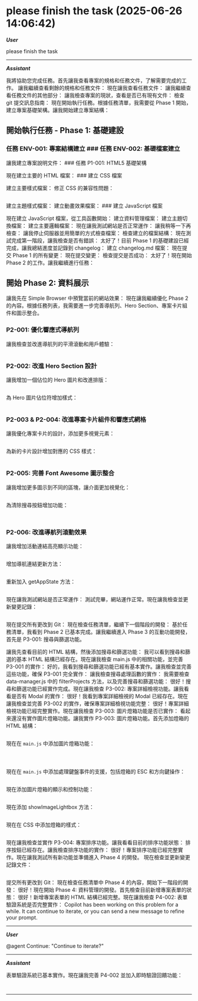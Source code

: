 <!-- Generated by SpecStory -->

# please finish the task (2025-06-26 14:06:42)

_**User**_

please finish the task

---

_**Assistant**_

我將協助您完成任務。首先讓我查看專案的規格和任務文件，了解需要完成的工作。 讓我繼續查看剩餘的規格和任務文件： 現在讓我查看任務文件： 讓我繼續查看任務文件的其他部分： 讓我檢查專案的現狀，查看是否已有現有文件： 檢查 git 提交訊息指南： 現在開始執行任務。根據任務清單，我需要從 Phase 1 開始，建立專案基礎架構。讓我開始建立專案結構：

## 開始執行任務 - Phase 1: 基礎建設

### 任務 ENV-001: 專案結構建立 ### 任務 ENV-002: 基礎檔案建立

讓我建立專案說明文件： ### 任務 P1-001: HTML5 基礎架構

現在建立主要的 HTML 檔案： ### 建立 CSS 檔案

建立主要樣式檔案： 修正 CSS 的兼容性問題： 
```

```
建立主題樣式檔案： 建立動畫效果檔案： ### 建立 JavaScript 檔案

現在建立 JavaScript 檔案，從工具函數開始： 建立資料管理檔案： 建立主題切換檔案： 建立主要邏輯檔案： 現在讓我測試網站是否正常運作： 讓我稍等一下再檢查： 讓我停止伺服器並用簡單的方式檢查檔案： 檢查建立的檔案結構： 現在測試完成第一階段，讓我檢查是否有錯誤： 太好了！目前 Phase 1 的基礎建設已經完成，讓我總結進度並記錄到 changelog： 建立 changelog.md 檔案： 現在提交 Phase 1 的所有變更： 現在提交變更： 檢查提交是否成功： 太好了！現在開始 Phase 2 的工作。讓我繼續進行任務：

## 開始 Phase 2: 資料展示

讓我先在 Simple Browser 中預覽當前的網站效果： 現在讓我繼續優化 Phase 2 的內容。根據任務列表，我需要進一步完善導航列、Hero Section、專案卡片組件和圖示整合。

### P2-001: 優化響應式導航列

讓我檢查並改進導航列的平滑滾動和用戶體驗： 
```

```
### P2-002: 改進 Hero Section 設計

讓我增加一個佔位的 Hero 圖片和改進排版： 
```

```
為 Hero 圖片佔位符增加樣式： 
```

```
### P2-003 & P2-004: 改進專案卡片組件和響應式網格

讓我優化專案卡片的設計，添加更多視覺元素： 
```

```
為新的卡片設計增加對應的 CSS 樣式： 
```

```
### P2-005: 完善 Font Awesome 圖示整合

讓我增加更多圖示到不同的區塊，讓介面更加視覺化： 
```

```
為清除搜尋按鈕增加功能： 
```

```

```

```
### P2-006: 改進導航列滾動效果

讓我增加活動連結高亮顯示功能： 
```

```
增加導航連結更新方法： 
```

```
重新加入 getAppState 方法： 
```

```
現在讓我測試網站是否正常運作： 測試完畢，網站運作正常。現在讓我檢查並更新變更記錄： 
```

```
現在提交所有更改到 Git： 現在檢查任務清單，繼續下一個階段的開發： 基於任務清單，我看到 Phase 2 已基本完成。讓我繼續進入 Phase 3 的互動功能開發，首先是 P3-001: 搜尋與篩選功能。

讓我先查看目前的 HTML 結構，然後添加搜尋和篩選功能： 我可以看到搜尋和篩選的基本 HTML 結構已經存在。現在讓我檢查 main.js 中的相關功能，並完善 P3-001 的實作： 好的，我看到搜尋和篩選功能已經有基本實作。讓我檢查並完善這些功能，確保 P3-001 完全實作： 讓我檢查搜尋處理函數的實作： 我需要檢查 data-manager.js 中的 filterProjects 方法，以及完善搜尋和篩選功能： 很好！搜尋和篩選功能已經實作完成。現在讓我檢查 P3-002: 專案詳細檢視功能。讓我看看是否有 Modal 的實作： 很好！我看到專案詳細檢視的 Modal 已經存在。現在讓我檢查並完善 P3-002 的實作，確保專案詳細檢視功能完整： 很好！專案詳細檢視功能已經完整實作。現在讓我檢查 P3-003: 圖片燈箱功能是否已實作： 看起來還沒有實作圖片燈箱功能。讓我實作 P3-003: 圖片燈箱功能。首先添加燈箱的 HTML 結構： 
```

```
現在在 `main.js` 中添加圖片燈箱功能： 
```

```

```

```

```

```
現在在 `main.js` 中添加處理鍵盤事件的支援，包括燈箱的 ESC 和方向鍵操作： 
```

```
現在添加圖片燈箱的顯示和控制功能： 
```

```
現在添加 showImageLightbox 方法： 
````

````
現在在 CSS 中添加燈箱的樣式： 
````

````
現在讓我檢查並實作 P3-004: 專案排序功能。讓我看看目前的排序功能狀態： 排序按鈕已經存在。讓我檢查排序功能的實作： 很好！專案排序功能已經完整實作。現在讓我測試所有新功能並準備進入 Phase 4 的開發。 現在檢查並更新變更記錄文件： 
```

```
提交所有更改到 Git： 現在檢查任務清單中 Phase 4 的內容，開始下一階段的開發： 很好！現在開始 Phase 4: 資料管理的開發。首先檢查目前新增專案表單的狀態： 很好！新增專案表單的 HTML 結構已經完整。現在讓我檢查 P4-002: 表單驗證系統是否完整實作： Copilot has been working on this problem for a while. It can continue to iterate, or you can send a new message to refine your prompt.

---

_**User**_

@agent Continue: "Continue to iterate?"

---

_**Assistant**_

表單驗證系統已基本實作。現在讓我完善 P4-002 並加入即時驗證回饋功能： 
```

```

````

````


---

